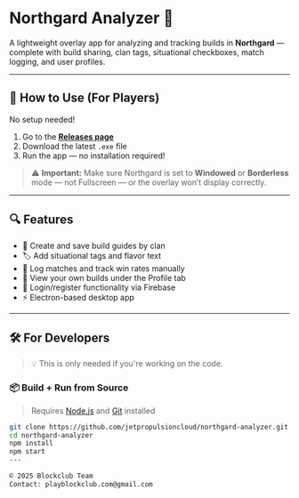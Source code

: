 # Northgard Analyzer 🐺

A lightweight overlay app for analyzing and tracking builds in **Northgard** — complete with build sharing, clan tags, situational checkboxes, match logging, and user profiles.

---

## 🚀 How to Use (For Players)

No setup needed!

1. Go to the [**Releases page**](https://github.com/jetpropulsioncloud/northgard-analyzer/releases)
2. Download the latest `.exe` file
3. Run the app — no installation required!

> ⚠️ **Important:** Make sure Northgard is set to **Windowed** or **Borderless** mode — not Fullscreen — or the overlay won’t display correctly.
---

## 🔍 Features

- 🧠 Create and save build guides by clan
- 🏷️ Add situational tags and flavor text
- 🧾 Log matches and track win rates manually
- 📂 View your own builds under the Profile tab
- 🔐 Login/register functionality via Firebase
- ⚡ Electron-based desktop app

---

## 🛠️ For Developers

> 💡 This is only needed if you're working on the code.

### 📦 Build + Run from Source

> Requires [Node.js](https://nodejs.org) and [Git](https://git-scm.com) installed

```bash
git clone https://github.com/jetpropulsioncloud/northgard-analyzer.git
cd northgard-analyzer
npm install
npm start
---

© 2025 Blockclub Team  
Contact: playblockclub.com@gmail.com
